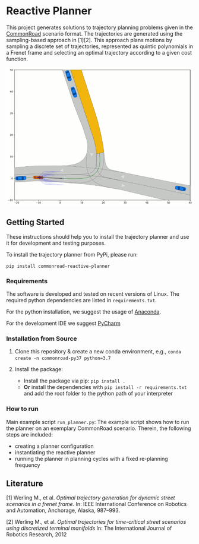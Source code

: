 # Reactive Planner

This project generates solutions to trajectory planning problems given in the [CommonRoad](https://commonroad.in.tum.de/) scenario format.
The trajectories are generated using the sampling-based approach in [1][2]. This approach plans motions by sampling a 
discrete set of trajectories, represented as quintic polynomials in a Frenet frame and selecting an optimal trajectory according
to a given cost function.

![reactive-planner](doc/images/ZAM_Tjunction-1_42_T-1.gif)


## Getting Started
These instructions should help you to install the trajectory planner and use it for development and testing purposes.

To install the trajectory planner from PyPi, please run:
```shell
pip install commonroad-reactive-planner
```

### Requirements
The software is  developed and tested on recent versions of Linux. The required python dependencies are listed in `requirements.txt`.

For the python installation, we suggest the usage of [Anaconda](http://www.anaconda.com/download/#download).

For the development IDE we suggest [PyCharm](http://www.jetbrains.com/pycharm/)


### Installation from Source
1. Clone this repository & create a new conda environment, e.g.,  `conda create -n commonroad-py37 python=3.7`


2. Install the package:
    * Install the package via pip: `pip install .`
    * **Or** install the dependencies with `pip install -r requirements.txt` and add the root folder to the python path of your interpreter



### How to run

Main example script `run_planner.py`: The example script shows how to run the planner on an exemplary 
CommonRoad scenario. Therein, the following steps are included:
* creating a planner configuration
* instantiating the reactive planner
* running the planner in planning cycles with a fixed re-planning frequency


## Literature
[1] Werling M., et al. *Optimal trajectory generation for dynamic street scenarios in a frenet frame*. In: IEEE International Conference on Robotics and Automation, Anchorage, Alaska, 987–993.

[2] Werling M., et al. *Optimal trajectories for time-critical street scenarios using discretized terminal manifolds* In:
The International Journal of Robotics Research, 2012
